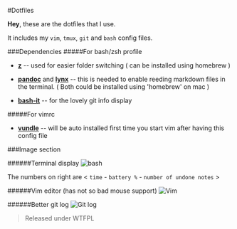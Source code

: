#Dotfiles

**Hey**, these are the dotfiles that I use.

It includes my `vim`, `tmux`, `git` and `bash` config files.

###Dependencies
#####For bash/zsh profile
* [**z**](https://github.com/rupa/z) -- used for easier folder switching ( can be installed using homebrew ) 

* [**pandoc**](http://pandoc.org/index.html) and [**lynx**](http://lynx.browser.org/) -- this is needed to enable reeding markdown files in the terminal. ( Both could be installed using 'homebrew' on mac )
    
* [**bash-it**](https://github.com/Bash-it/bash-it) -- for the lovely git info display


#####For vimrc
* [**vundle**](https://github.com/VundleVim/Vundle.vim) -- will be auto installed first time you start vim after having this config file



###Image section

######Terminal display
![bash](http://i.imgur.com/wR0bYSL.png)

The numbers on right are < `time` - `battery %` - `number of undone notes` >


######Vim editor (has not so bad mouse support)
![Vim](http://s32.postimg.org/xd3m655j9/Screen_Shot_2016_04_27_at_8_38_06_AM.png)

######Better git log
![Git log](http://s32.postimg.org/t4xt0etl1/Screen_Shot_2016_04_27_at_8_46_44_AM.png)
>Released under WTFPL
